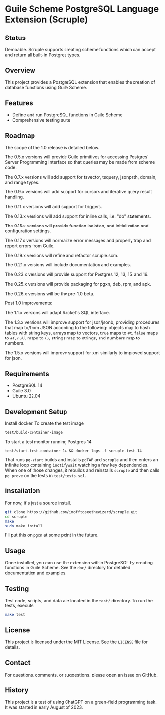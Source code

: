# Guile Scheme PostgreSQL Language Extension (Scruple)

## Status

Demoable. Scruple supports creating scheme functions which can accept
and return all built-in Postgres types.

## Overview

This project provides a PostgreSQL extension that enables the creation
of database functions using Guile Scheme.

## Features

- Define and run PostgreSQL functions in Guile Scheme
- Comprehensive testing suite

## Roadmap

The scope of the 1.0 release is detailed below.

The 0.5.x versions will provide Guile primitives for accessing
Postgres' Server Programming Interface so that queries may be made
from scheme code.

The 0.7.x versions will add support for tsvector, tsquery, jsonpath, domain, and range types.

The 0.9.x versions will add support for cursors and iterative query
result handling.

The 0.11.x versions will add support for triggers.

The 0.13.x versions will add support for inline calls, i.e. "do"
statements.

The 0.15.x versions will provide function isolation, and initialization
and configuration settings.

The 0.17.x versions will normalize error messages and properly trap
and report errors from Guile.

The 0.19.x versions will refine and refactor scruple.scm.

The 0.21.x versions will include documentation and examples.

The 0.23.x versions will provide support for Postgres 12, 13, 15, and
16.

The 0.25.x versions will provide packaging for pgxn, deb, rpm, and apk.

The 0.26.x versions will be the pre-1.0 beta.

Post 1.0 improvements:

The 1.1.x versions will adapt Racket's SQL interface.

The 1.3.x versions will improve support for json/jsonb, providing
procedures that map to/from JSON according to the following: objects
map to hash tables with string keys, arrays map to vectors, `true`
maps to `#t`, `false` maps to `#f`, `null` maps to `()`, strings map
to strings, and numbers map to numbers.

The 1.5.x versions will improve support for xml similarly to improved
support for json.

## Requirements

- PostgreSQL 14
- Guile 3.0
- Ubuntu 22.04

## Development Setup

Install docker.  To create the test image

    test/build-container-image

To start a test monitor running Postgres 14

    test/start-test-container 14 && docker logs -f scruple-test-14

That runs `pg-start` builds and installs `pgTAP` and `scruple` and
then enters an infinite loop containing `inotifywait` watching a few
key dependencies. When one of those changes, it rebuilds and
reinstalls `scruple` and then calls `pg_prove` on the tests in
`test/tests.sql`.

## Installation

For now, it's just a source install.

```bash
git clone https://github.com/imofftoseethewizard/scruple.git
cd scruple
make
sudo make install
```

I'll put this on `pgxn` at some point in the future.

## Usage

Once installed, you can use the extension within PostgreSQL by
creating functions in Guile Scheme. See the `doc/` directory for
detailed documentation and examples.

## Testing

Test code, scripts, and data are located in the `test/` directory. To
run the tests, execute:

```bash
make test
```

## License

This project is licensed under the MIT License. See the `LICENSE` file for details.

## Contact

For questions, comments, or suggestions, please open an issue on GitHub.

## History

This project is a test of using ChatGPT on a green-field programming
task. It was started in early August of 2023.
